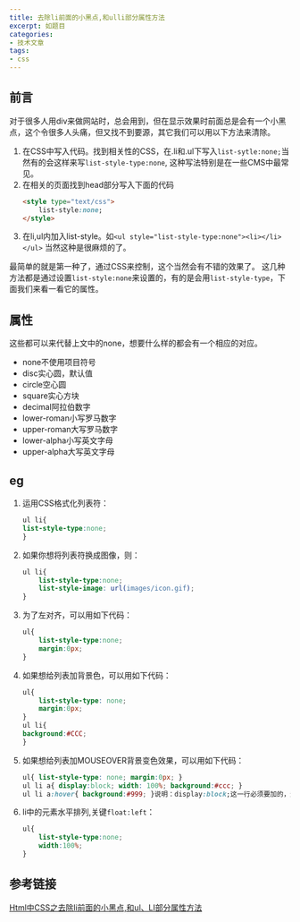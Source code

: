 ```yaml
---
title: 去除li前面的小黑点,和ulli部分属性方法
excerpt: 如题目
categories:
- 技术文章
tags:
- css
---
```


## 前言
对于很多人用div来做网站时，总会用到，但在显示效果时前面总是会有一个小黑点，这个令很多人头痛，但又找不到要源，其它我们可以用以下方法来清除。
1. 在CSS中写入代码。找到相关性的CSS，在.li和.ul下写入`list-sytle:none;`当然有的会这样来写`list-style-type:none`, 这种写法特别是在一些CMS中最常见。
2. 在相关的页面找到head部分写入下面的代码
    ```html
    <style type="text/css">
        list-style:none;
    </style>
    ```
3. 在li,ul内加入list-style。如`<ul style="list-style-type:none"><li></li></ul>` 当然这种是很麻烦的了。

最简单的就是第一种了，通过CSS来控制，这个当然会有不错的效果了。
这几种方法都是通过设置`list-style:none`来设置的，有的是会用`list-style-type`，下面我们来看一看它的属性。

## 属性
这些都可以来代替上文中的none，想要什么样的都会有一个相应的对应。
- none不使用项目符号
- disc实心圆，默认值
- circle空心圆
- square实心方块
- decimal阿拉伯数字
- lower-roman小写罗马数字
- upper-roman大写罗马数字
- lower-alpha小写英文字母
- upper-alpha大写英文字母

## eg
1. 运用CSS格式化列表符：
    ```css
    ul li{
    list-style-type:none;
    }
    ```
2. 如果你想将列表符换成图像，则：
    ```css
    ul li{
        list-style-type:none;
        list-style-image: url(images/icon.gif);
    }
    ```
3. 为了左对齐，可以用如下代码：
    ```css
    ul{
        list-style-type:none;
        margin:0px;
    }
    ```
4. 如果想给列表加背景色，可以用如下代码：
    ```css
    ul{
        list-style-type: none;
        margin:0px;
    }
    ul li{
    background:#CCC;
    }
    ```
5. 如果想给列表加MOUSEOVER背景变色效果，可以用如下代码：
    ```css
    ul{ list-style-type: none; margin:0px; }
    ul li a{ display:block; width: 100%; background:#ccc; }
    ul li a:hover{ background:#999; }说明：display:block;这一行必须要加的，这样才能块状显示！
    ```
6. li中的元素水平排列,关键`float:left`：
    ```css
    ul{
        list-style-type:none;
        width:100%;
    }
    ```

## 参考链接
[Html中CSS之去除li前面的小黑点,和ul、LI部分属性方法](https://blog.csdn.net/business122/article/details/7973638)

